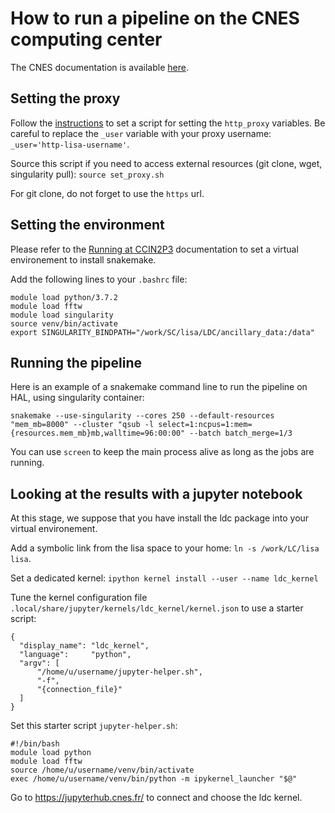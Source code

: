 # How to run a pipeline on the CNES computing center

The CNES documentation is available
[here](https://gitlab.cnes.fr/hpc/wikiHPC/wikis/).

## Setting the proxy 

Follow the
[instructions](https://gitlab.cnes.fr/hpc/wikiHPC/wikis/connexion-proxy#astuce)
to set a script for setting the `http_proxy` variables. Be careful to
replace the `_user` variable with your proxy username:
`_user='http-lisa-username'`.

Source this script if you need to access external resources (git
clone, wget, singularity pull): `source set_proxy.sh`

For git clone, do not forget to use the `https` url.

## Setting the environment

Please refer to the [Running at CCIN2P3](running_cc.md) documentation
to set a virtual environement to install snakemake.

Add the following lines to your `.bashrc` file: 
```
module load python/3.7.2
module load fftw
module load singularity
source venv/bin/activate
export SINGULARITY_BINDPATH="/work/SC/lisa/LDC/ancillary_data:/data"
```

## Running the pipeline

Here is an example of a snakemake command line to run the pipeline on
HAL, using singularity container: 

`snakemake --use-singularity --cores 250 --default-resources "mem_mb=8000" --cluster "qsub -l select=1:ncpus=1:mem={resources.mem_mb}mb,walltime=96:00:00" --batch batch_merge=1/3`

You can use `screen` to keep the main process alive as long as the
jobs are running.

## Looking at the results with a jupyter notebook

At this stage, we suppose that you have install the ldc package into
your virtual environement.

Add a symbolic link from the lisa space to your home: `ln -s
/work/LC/lisa lisa`.

Set a dedicated kernel: `ipython kernel install --user --name ldc_kernel`

Tune the kernel configuration file
`.local/share/jupyter/kernels/ldc_kernel/kernel.json` to use a starter
script:
```
{
  "display_name": "ldc_kernel",
  "language":     "python",
  "argv": [
      "/home/u/username/jupyter-helper.sh",
      "-f",
      "{connection_file}"
  ]
}
```

Set this starter script `jupyter-helper.sh`: 
```
#!/bin/bash
module load python
module load fftw
source /home/u/username/venv/bin/activate
exec /home/u/username/venv/bin/python -m ipykernel_launcher "$@"
```

Go to https://jupyterhub.cnes.fr/ to connect and choose the ldc
kernel.



